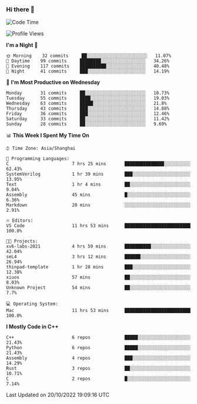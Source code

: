### Hi there 👋

<!--
**KarmaD7/KarmaD7** is a ✨ _special_ ✨ repository because its `README.md` (this file) appears on your GitHub profile.

Here are some ideas to get you started:

- 🔭 I’m currently working on ...
- 🌱 I’m currently learning ...
- 👯 I’m looking to collaborate on ...
- 🤔 I’m looking for help with ...
- 💬 Ask me about ...
- 📫 How to reach me: ...
- 😄 Pronouns: ...
- ⚡ Fun fact: ...
-->

<!--START_SECTION:waka-->
![Code Time](http://img.shields.io/badge/Code%20Time-44%20hrs%2035%20mins-blue)

![Profile Views](http://img.shields.io/badge/Profile%20Views-0-blue)

**I'm a Night 🦉** 

```text
🌞 Morning    32 commits     ██░░░░░░░░░░░░░░░░░░░░░░░   11.07% 
🌆 Daytime    99 commits     ████████░░░░░░░░░░░░░░░░░   34.26% 
🌃 Evening    117 commits    ██████████░░░░░░░░░░░░░░░   40.48% 
🌙 Night      41 commits     ███░░░░░░░░░░░░░░░░░░░░░░   14.19%

```
📅 **I'm Most Productive on Wednesday** 

```text
Monday       31 commits     ██░░░░░░░░░░░░░░░░░░░░░░░   10.73% 
Tuesday      55 commits     ████░░░░░░░░░░░░░░░░░░░░░   19.03% 
Wednesday    63 commits     █████░░░░░░░░░░░░░░░░░░░░   21.8% 
Thursday     43 commits     ███░░░░░░░░░░░░░░░░░░░░░░   14.88% 
Friday       36 commits     ███░░░░░░░░░░░░░░░░░░░░░░   12.46% 
Saturday     33 commits     ██░░░░░░░░░░░░░░░░░░░░░░░   11.42% 
Sunday       28 commits     ██░░░░░░░░░░░░░░░░░░░░░░░   9.69%

```


📊 **This Week I Spent My Time On** 

```text
⌚︎ Time Zone: Asia/Shanghai

💬 Programming Languages: 
C                        7 hrs 25 mins       ███████████████░░░░░░░░░░   62.43% 
SystemVerilog            1 hr 39 mins        ███░░░░░░░░░░░░░░░░░░░░░░   13.95% 
Text                     1 hr 4 mins         ██░░░░░░░░░░░░░░░░░░░░░░░   9.04% 
Assembly                 45 mins             █░░░░░░░░░░░░░░░░░░░░░░░░   6.36% 
Markdown                 20 mins             ░░░░░░░░░░░░░░░░░░░░░░░░░   2.91%

🔥 Editors: 
VS Code                  11 hrs 53 mins      █████████████████████████   100.0%

🐱‍💻 Projects: 
xv6-labs-2021            4 hrs 59 mins       ██████████░░░░░░░░░░░░░░░   42.04% 
seL4                     3 hrs 12 mins       ██████░░░░░░░░░░░░░░░░░░░   26.94% 
thinpad-template         1 hr 28 mins        ███░░░░░░░░░░░░░░░░░░░░░░   12.38% 
xiuos                    57 mins             ██░░░░░░░░░░░░░░░░░░░░░░░   8.03% 
Unknown Project          54 mins             ██░░░░░░░░░░░░░░░░░░░░░░░   7.7%

💻 Operating System: 
Mac                      11 hrs 53 mins      █████████████████████████   100.0%

```

**I Mostly Code in C++** 

```text
C++                      6 repos             █████░░░░░░░░░░░░░░░░░░░░   21.43% 
Python                   6 repos             █████░░░░░░░░░░░░░░░░░░░░   21.43% 
Assembly                 4 repos             ███░░░░░░░░░░░░░░░░░░░░░░   14.29% 
Rust                     3 repos             ██░░░░░░░░░░░░░░░░░░░░░░░   10.71% 
C                        2 repos             █░░░░░░░░░░░░░░░░░░░░░░░░   7.14%

```



 Last Updated on 20/10/2022 19:09:16 UTC
<!--END_SECTION:waka-->
